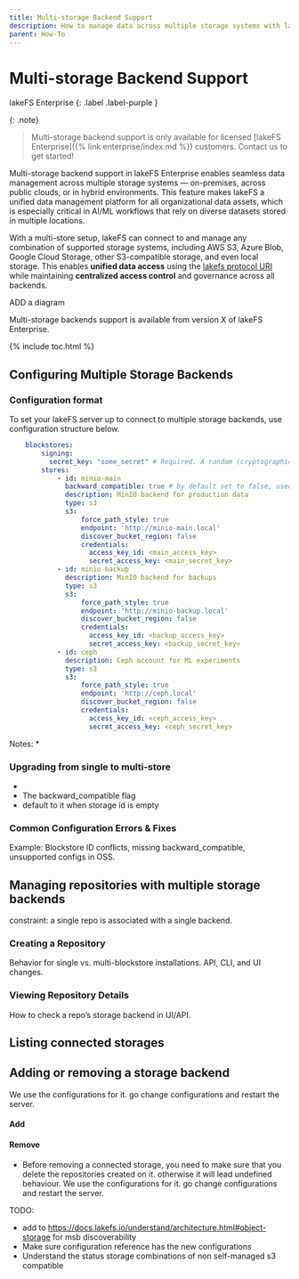 ```yaml
---
title: Multi-storage Backend Support
description: How to manage data across multiple storage systems with lakeFS 
parent: How-To
---
```


# Multi-storage Backend Support

lakeFS Enterprise
{: .label .label-purple }

{: .note}
> Multi-storage backend support is only available for licensed [lakeFS Enterprise]({% link enterprise/index.md %}) customers.
> Contact us to get started!   

Multi-storage backend support in lakeFS Enterprise enables seamless data management across multiple storage systems — 
on-premises, across public clouds, or in hybrid environments. This feature makes lakeFS a unified data management platform
for all organizational data assets, which is especially critical in AI/ML workflows that rely on diverse datasets stored
in multiple locations.

With a multi-store setup, lakeFS can connect to and manage any combination of supported storage systems, including AWS S3,
Azure Blob, Google Cloud Storage, other S3-compatible storage, and even local storage. This enables **unified data access** 
using the [lakefs protocol URI](../understand/model.md#lakefs-protocol-uris) while maintaining **centralized access control**
and governance across all backends.

ADD a diagram

Multi-storage backends support is available from version X of lakeFS Enterprise.

{% include toc.html %}

## Configuring Multiple Storage Backends

### Configuration format 

To set your lakeFS server up to connect to multiple storage backends, use configuration structure below.
```yaml
    blockstores:
        signing:
          secret_key: "some_secret" # Required. A random (cryptographically safe) generated string that is used for encryption and HMAC signing when using storage related APIs.   
        stores:
            - id: minio-main 
              backward_compatible: true # by default set to false, used to upgrade installations from single to multi-store.  
              description: MinIO backend for production data
              type: s3
              s3:
                  force_path_style: true
                  endpoint: 'http://minio-main.local'
                  discover_bucket_region: false
                  credentials:
                    access_key_id: <main_access_key>
                    secret_access_key: <main_secret_key>
            - id: minio-backup
              description: MinIO backend for backups
              type: s3
              s3:
                  force_path_style: true
                  endpoint: 'http://minio-backup.local'
                  discover_bucket_region: false
                  credentials:
                    access_key_id: <backup_access_key>
                    secret_access_key: <backup_secret_key>
            - id: ceph
              description: Ceph account for ML experiments
              type: s3
              s3:
                  force_path_style: true
                  endpoint: 'http://ceph.local'
                  discover_bucket_region: false
                  credentials:
                    access_key_id: <ceph_access_key>
                    secret_access_key: <ceph_secret_key>
   ```
Notes:
*


### Upgrading from single to multi-store
* 
* The backward_compatible flag
* default to it when storage id is empty


### Common Configuration Errors & Fixes

Example: Blockstore ID conflicts, missing backward_compatible, unsupported configs in OSS.

## Managing repositories with multiple storage backends 

constraint: a single repo is associated with a single backend.

### Creating a Repository
Behavior for single vs. multi-blockstore installations.
API, CLI, and UI changes.

### Viewing Repository Details
How to check a repo’s storage backend in UI/API.

## Listing connected storages 

## Adding or removing a storage backend
We use the configurations for it. go change configurations and restart the server.

#### Add

#### Remove

* Before removing a connected storage, you need to make sure that you delete the repositories created on it. otherwise it will lead
  undefined behaviour.
  We use the configurations for it. go change configurations and restart the server.


TODO: 
* add to https://docs.lakefs.io/understand/architecture.html#object-storage for msb discoverability
* Make sure configuration reference has the new configurations
* Understand the status storage combinations of non self-managed s3 compatible 